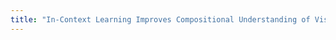 ```yaml
---
title: "In-Context Learning Improves Compositional Understanding of Vision-Language Models."
---
```

